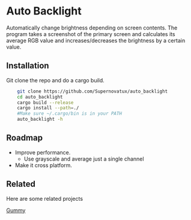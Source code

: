 
# Auto Backlight

Automatically change brightness depending on screen contents. The program takes a screenshot of the primary screen and calculates its average RGB value and increases/decreases the brightness by a certain value.
## Installation
Git clone the repo and do a cargo build.

```bash
    git clone https://github.com/Supernovatux/auto_backlight
    cd auto_backlight
    cargo build --release
    cargo install --path=./
    #Make sure ~/.cargo/bin is in your PATH
    auto_backlight -h
```
    
## Roadmap

- Improve performance.
    - Use grayscale and average just a single channel
- Make it cross platform.

## Related

Here are some related projects

[Gummy](https://github.com/Fushko/gummy)


